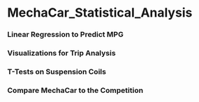 # MechaCar_Statistical_Analysis

### Linear Regression to Predict MPG

### Visualizations for Trip Analysis

### T-Tests on Suspension Coils

### Compare MechaCar to the Competition
